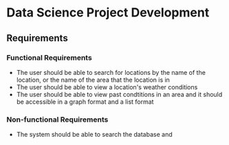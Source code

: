 # Data Science Project Development

## Requirements

### Functional Requirements

* The user should be able to search for locations by the name of the location, or the name of the area that the location is in
* The user should be able to view a location's weather conditions 
* The user should be able to view past condtitions in an area and it should be accessible in a graph format and a list format

### Non-functional Requirements

* The system should be able to search the database and 